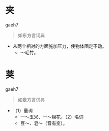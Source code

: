# 夹
gaeh7
> 如东方言词典
- 从两个相对的方面施加压力，使物体固定不动。
  - ～毛竹。

# 荚
gaeh7
> 如皋方言词典
- （1）量词
  - 一～玉米、一～棉花。（2）名词
  - 豆～、皂～（音有变）。
